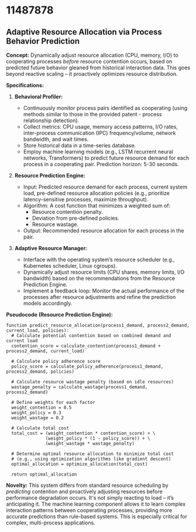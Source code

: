# 11487878

## Adaptive Resource Allocation via Process Behavior Prediction

**Concept:** Dynamically adjust resource allocation (CPU, memory, I/O) to cooperating processes *before* resource contention occurs, based on predicted future behavior gleaned from historical interaction data. This goes beyond reactive scaling – it proactively optimizes resource distribution.

**Specifications:**

1.  **Behavioral Profiler:**
    *   Continuously monitor process pairs identified as cooperating (using methods similar to those in the provided patent - process relationship detection).
    *   Collect metrics: CPU usage, memory access patterns, I/O rates, inter-process communication (IPC) frequency/volume, network bandwidth, and wait times.
    *   Store historical data in a time-series database.
    *   Employ machine learning models (e.g., LSTM recurrent neural networks, Transformers) to predict future resource demand for each process in a cooperating pair. Prediction horizon: 5-30 seconds.

2.  **Resource Prediction Engine:**
    *   Input: Predicted resource demand for each process, current system load, pre-defined resource allocation policies (e.g., prioritize latency-sensitive processes, maximize throughput).
    *   Algorithm: A cost function that minimizes a weighted sum of:
        *   Resource contention penalty.
        *   Deviation from pre-defined policies.
        *   Resource wastage.
    *   Output: Recommended resource allocation for each process in the pair.

3.  **Adaptive Resource Manager:**
    *   Interface with the operating system’s resource scheduler (e.g., Kubernetes scheduler, Linux cgroups).
    *   Dynamically adjust resource limits (CPU shares, memory limits, I/O bandwidth) based on the recommendations from the Resource Prediction Engine.
    *   Implement a feedback loop: Monitor the actual performance of the processes after resource adjustments and refine the prediction models accordingly.

**Pseudocode (Resource Prediction Engine):**

```
function predict_resource_allocation(process1_demand, process2_demand, current_load, policies):
  # Calculate potential contention based on combined demand and current load
  contention_score = calculate_contention(process1_demand + process2_demand, current_load)

  # Calculate policy adherence score
  policy_score = calculate_policy_adherence(process1_demand, process2_demand, policies)

  # Calculate resource wastage penalty (based on idle resources)
  wastage_penalty = calculate_wastage(process1_demand, process2_demand)

  # Define weights for each factor
  weight_contention = 0.5
  weight_policy = 0.3
  weight_wastage = 0.2

  # Calculate total cost
  total_cost = (weight_contention * contention_score) + \
               (weight_policy * (1 - policy_score)) + \
               (weight_wastage * wastage_penalty)

  # Determine optimal resource allocation to minimize total cost
  # (e.g., using optimization algorithms like gradient descent)
  optimal_allocation = optimize_allocation(total_cost)

  return optimal_allocation
```

**Novelty:** This system differs from standard resource scheduling by *predicting* contention and proactively adjusting resources before performance degradation occurs. It's not simply reacting to load – it’s anticipating it. The machine learning component allows it to learn complex interaction patterns between cooperating processes, providing more accurate predictions than rule-based systems. This is especially critical for complex, multi-process applications.
